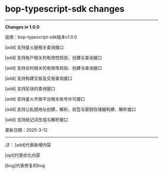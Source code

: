 # bop-typescript-sdk changes

---

**Changes in 1.0.0**

适用：bop-typescript-sdk版本v1.0.0

[add] 支持星火链相关查询接口

[add] 支持账户相关的有效性校验、创建与查询接口

[add] 支持合约相关的有效性校验、创建与查询接口

[add] 支持构建交易及交易查询接口

[add] 支持区块的查询接口

[add] 支持星火开放平台相关账号许可接口

[add] 支持公私钥地址创建、解析、验签与密钥存储器构建、解析接口

[add] 支持助记词生成与解析接口

更新日期：2025-3-12

---

_注：_
[add]代表新增内容

[opt]代表优化内容

[bug]代表修复的bug
